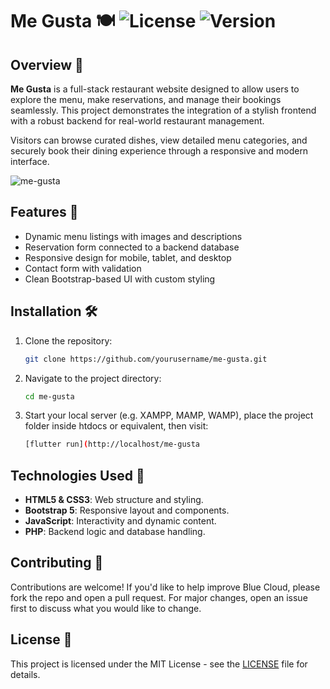 # Me Gusta 🍽️ ![License](https://img.shields.io/badge/license-MIT-green) ![Version](https://img.shields.io/badge/version-1.0-blue)

## Overview 📝

**Me Gusta**  is a full-stack restaurant website designed to allow users to explore the menu, make reservations, and manage their bookings seamlessly. This project demonstrates the integration of a stylish frontend with a robust backend for real-world restaurant management.

Visitors can browse curated dishes, view detailed menu categories, and securely book their dining experience through a responsive and modern interface.


![me-gusta](https://github.com/user-attachments/assets/08769e8e-5a49-4b58-b1df-6f9ce3918470)




## Features 🚀

- Dynamic menu listings with images and descriptions
- Reservation form connected to a backend database
- Responsive design for mobile, tablet, and desktop
- Contact form with validation
- Clean Bootstrap-based UI with custom styling



## Installation 🛠️

1. Clone the repository:
   ```bash
   git clone https://github.com/yourusername/me-gusta.git

2. Navigate to the project directory:
   ```bash
   cd me-gusta
   
4. Start your local server (e.g. XAMPP, MAMP, WAMP), place the project folder inside htdocs or equivalent, then visit:
   ```bash
   [flutter run](http://localhost/me-gusta


## Technologies Used 🧰
- **HTML5 & CSS3**: Web structure and styling.
- **Bootstrap 5**: Responsive layout and components.
- **JavaScript**: Interactivity and dynamic content.
- **PHP**: Backend logic and database handling.


## Contributing 🤝
Contributions are welcome! If you'd like to help improve Blue Cloud, please fork the repo and open a pull request. For major changes, open an issue first to discuss what you would like to change.

## License 📄
This project is licensed under the MIT License - see the [LICENSE](https://github.com/nikosmelakis/me-gusta/blob/main/LICENSE) file for details.
